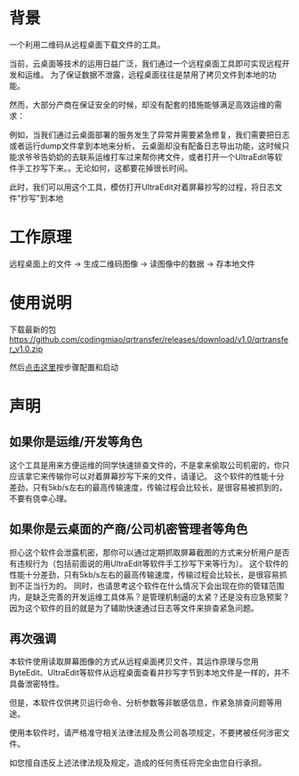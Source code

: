 # 背景
一个利用二维码从远程桌面下载文件的工具。

当前，云桌面等技术的运用日益广泛，我们通过一个远程桌面工具即可实现远程开发和运维。
为了保证数据不泄露，远程桌面往往是禁用了拷贝文件到本地的功能。

然而，大部分产商在保证安全的时候，却没有配套的措施能够满足高效运维的需求：

例如，当我们通过云桌面部署的服务发生了异常并需要紧急修复，我们需要把日志或者运行dump文件拿到本地来分析，
云桌面却没有配备日志导出功能，这时候只能求爷爷告奶奶的去联系运维打车过来帮你拷文件，或者打开一个UltraEdit等软件手工抄写下来。。无论如何，这都要花掉很长时间。

此时，我们可以用这个工具，模仿打开UltraEdit对着屏幕抄写的过程，将日志文件"抄写"到本地

# 工作原理
远程桌面上的文件 -> 生成二维码图像 -> 读图像中的数据 -> 存本地文件

# 使用说明

下载最新的包
https://github.com/codingmiao/qrtransfer/releases/download/v1.0/qrtransfer_v1.0.zip

然后[点击这里](doc/manual.md)按步骤配置和启动


# 声明

## 如果你是运维/开发等角色
这个工具是用来方便运维的同学快速排查文件的，不是拿来偷取公司机密的，你只应该拿它来传输你可以对着屏幕抄写下来的文件，请谨记。
这个软件的性能十分差劲，只有5kb/s左右的最高传输速度，传输过程会比较长，是很容易被抓到的，不要有侥幸心理。

## 如果你是云桌面的产商/公司机密管理者等角色
担心这个软件会泄露机密，那你可以通过定期抓取屏幕截图的方式来分析用户是否有违规行为（包括前面说的用UltraEdit等软件手工抄写下来等行为）。
这个软件的性能十分差劲，只有5kb/s左右的最高传输速度，传输过程会比较长，是很容易抓到不正当行为的。
同时，也请思考这个软件在什么情况下会出现在你的管辖范围内，是缺乏完善的开发运维工具体系？是管理机制逼的太紧？还是没有应急预案？因为这个软件的目的就是为了辅助快速通过日志等文件来排查紧急问题。

## 再次强调

本软件使用读取屏幕图像的方式从远程桌面拷贝文件，其运作原理与您用ByteEdit、UltraEdit等软件从远程桌面查看并抄写字节到本地文件是一样的，并不具备泄密特性。

但是，本软件仅供拷贝运行命令、分析参数等非敏感信息，作紧急排查问题等用途。

使用本软件时，请严格准守相关法律法规及贵公司各项规定，不要拷被任何涉密文件。

如您擅自违反上述法律法规及规定，造成的任何责任将完全由您自行承担。

